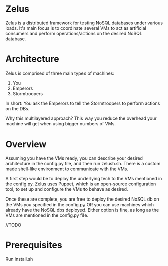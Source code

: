 # Zelus

Zelus is a distributed framework for testing NoSQL databases under various loads. It's main focus is to coordinate several VMs to act as artificial consumers and perform operations/actions on the desired NoSQL database.

# Architecture

Zelus is comprised of three main types of machines:

1. You
2. Emperors
3. Stormtroopers

In short: You ask the Emperors to tell the Stormtroopers to perform actions on the DBs.

Why this multilayered approach?
This way you reduce the overhead your machine will get when using bigger numbers of VMs.

# Overview 

Assuming you have the VMs ready, you can describe your desired architecture in the config.py file, and then run zelush.sh. There is a custom made shell-like environment to communicate with the VMs. 

A first step would be to deploy the underlying tech to the VMs mentioned in the config.py. Zelus uses Puppet, which is an open-source configuration tool, to set up and configure the VMs to behave as desired.

Once these are complete, you are free to deploy the desired NoSQL db on the VMs you specified in the config.py OR you can use machines which already have the NoSQL dbs deployed. Either option is fine, as long as the VMs are mentioned in the config.py file.

//TODO

# Prerequisites

Run install.sh

